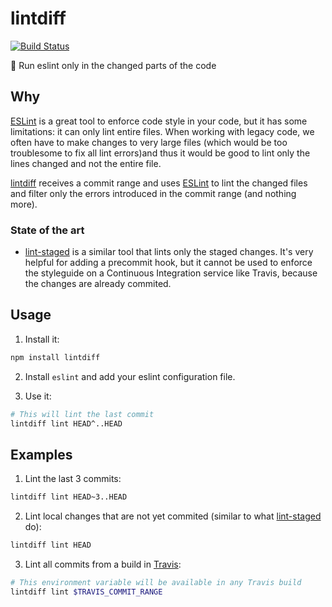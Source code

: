 # lintdiff

[![Build Status](https://travis-ci.org/grvcoelho/lintdiff.svg?branch=master)](https://travis-ci.org/grvcoelho/lintdiff)

:nail_care: Run eslint only in the changed parts of the code

## Why

[ESLint](https://github.com/eslint/eslint) is a great tool to enforce code
style in your code, but it has some limitations: it can only lint entire files.
When working with legacy code, we often have to make changes to very large
files (which would be too troublesome to fix all lint errors)and thus it would
be good to lint only the lines changed and not the entire file.

[lintdiff](https://github.com/grvcoelho/lintdiff) receives a commit range and
uses [ESLint](https://github.com/eslint/eslint)  to lint the changed files and
filter only the errors introduced in the commit range (and nothing more).

### State of the art

* [lint-staged](https://github.com/okonet/lint-staged) is a similar tool that lints only the staged changes. It's very helpful for adding a precommit hook, but it cannot be used to enforce the styleguide on a Continuous Integration service like Travis, because the changes are already commited.

## Usage

1. Install it:

  ```sh
  npm install lintdiff
  ```

2. Install `eslint` and add your eslint configuration file.

3. Use it:

  ```sh
  # This will lint the last commit
  lintdiff lint HEAD^..HEAD
  ```

## Examples

1. Lint the last 3 commits:

  ```sh
  lintdiff lint HEAD~3..HEAD
  ```

2. Lint local changes that are not yet commited (similar to what [lint-staged](https://github.com/okonet/lint-staged) do):

  ```sh
  lintdiff lint HEAD
  ```

3. Lint all commits from a build in [Travis](https://travis-ci.org):

  ```sh
  # This environment variable will be available in any Travis build
  lintdiff lint $TRAVIS_COMMIT_RANGE
  ```
